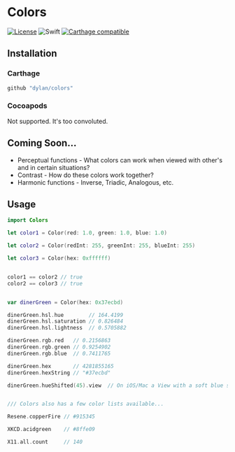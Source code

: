 # Colors
[![License](https://img.shields.io/cocoapods/l/Colors.svg?style=flat)](https://github.com/dylan/Colors/blob/master/LICENSE)
![Swift](https://img.shields.io/badge/%20in-swift%203.0-orange.svg)
[![Carthage compatible](https://img.shields.io/badge/Carthage-compatible-4BC51D.svg?style=flat)](https://github.com/Carthage/Carthage)


## Installation

### Carthage
```Ruby
github "dylan/colors"
```

### Cocoapods
Not supported. It's too convoluted.

## Coming Soon...
- Perceptual functions - What colors can work when viewed with other's and in certain situations?
- Contrast - How do these colors work together?
- Harmonic functions - Inverse, Triadic, Analogous, etc.


## Usage

```Swift
import Colors

let color1 = Color(red: 1.0, green: 1.0, blue: 1.0)

let color2 = Color(redInt: 255, greenInt: 255, blueInt: 255)

let color3 = Color(hex: 0xffffff)


color1 == color2 // true
color2 == color3 // true


var dinerGreen = Color(hex: 0x37ecbd)

dinerGreen.hsl.hue        // 164.4199
dinerGreen.hsl.saturation // 0.826484
dinerGreen.hsl.lightness  // 0.5705882

dinerGreen.rgb.red   // 0.2156863
dinerGreen.rgb.green // 0.9254902
dinerGreen.rgb.blue  // 0.7411765

dinerGreen.hex       // 4281855165
dinerGreen.hexString // "#37ecbd"

dinerGreen.hueShifted(45).view  // On iOS/Mac a View with a soft blue square.


/// Colors also has a few color lists available...

Resene.copperFire // #915345

XKCD.acidgreen    // #8ffe09

X11.all.count     // 140
```
